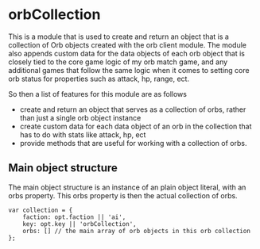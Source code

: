 # orbCollection

This is a module that is used to create and return an object that is a collection of Orb objects created with the orb client module. The module also appends custom data for the data objects of each orb object that is closely tied to the core game logic of my orb match game, and any additional games that follow the same logic when it comes to setting core orb status for properties such as attack, hp, range, ect.

So then a list of features for this module are as follows

* create and return an object that serves as a collection of orbs, rather than just a single orb object instance
* create custom data for each data object of an orb in the collection that has to do with stats like attack, hp, ect
* provide methods that are useful for working with a collection of orbs.

## Main object structure

The main object structure is an instance of an plain object literal, with an orbs property. This orbs property is then the actual collection of orbs.

```
var collection = {
    faction: opt.faction || 'ai',
    key: opt.key || 'orbCollection',
    orbs: [] // the main array of orb objects in this orb collection
};
```